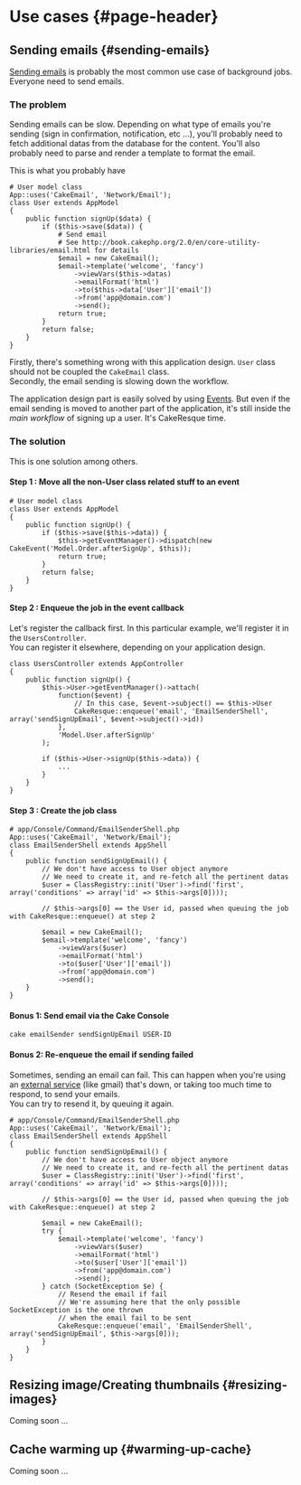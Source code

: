 # Use cases {#page-header}

## Sending emails {#sending-emails}

<a href="http://book.cakephp.org/2.0/en/core-utility-libraries/email.html">Sending emails</a> is probably the most common use case of background jobs. Everyone need to send emails.

### The problem

Sending emails can be slow. Depending on what type of emails you're sending (sign in confirmation, notification, etc ...),
you'll probably need to fetch additional datas from the database for the content. You'll also probably need to parse and
render a template to format the email.


This is what you probably have


~~~ .language-php
# User model class
App::uses('CakeEmail', 'Network/Email');
class User extends AppModel
{
    public function signUp($data) {
        if ($this->save($data)) {
            # Send email
            # See http://book.cakephp.org/2.0/en/core-utility-libraries/email.html for details
            $email = new CakeEmail();
            $email->template('welcome', 'fancy')
                ->viewVars($this->datas)
                ->emailFormat('html')
                ->to($this->data['User']['email'])
                ->from('app@domain.com')
                ->send();
            return true;
        }
        return false;
    }
}
~~~


Firstly, there's something wrong with this application design. <code>User</code> class should not be coupled the
<code>CakeEmail</code> class. <br/>
Secondly, the email sending is slowing down the workflow.

The application design part is easily solved by using <a href="http://book.cakephp.org/2.0/en/core-libraries/events.html">Events</a>.
    But even if the email sending is moved to another part of the application, it's still inside the <em>main workflow</em> of
    signing up a user. It's CakeResque time.

### The solution

This is one solution among others.

#### Step 1 : Move all the non-User class related stuff to an event

~~~ .language-php
# User model class
class User extends AppModel
{
    public function signUp() {
        if ($this->save($this->data)) {
            $this->getEventManager()->dispatch(new CakeEvent('Model.Order.afterSignUp', $this));
            return true;
        }
        return false;
    }
}
~~~



#### Step 2 : Enqueue the job in the event callback

Let's register the callback first. In this particular example, we'll register it in the <code>UsersController</code>.<br/>
You can register it elsewhere, depending on your application design.

~~~ .language-php
class UsersController extends AppController
{
    public function signUp() {
        $this->User->getEventManager()->attach(
            function($event) {
                // In this case, $event->subject() == $this->User
                CakeResque::enqueue('email', 'EmailSenderShell', array('sendSignUpEmail', $event->subject()->id))
            },
            'Model.User.afterSignUp'
        );

        if ($this->User->signUp($this->data)) {
            ...
        }
    }
}
~~~


#### Step 3 : Create the job class

~~~ .language-php
# app/Console/Command/EmailSenderShell.php
App::uses('CakeEmail', 'Network/Email');
class EmailSenderShell extends AppShell
{
    public function sendSignUpEmail() {
        // We don't have access to User object anymore
        // We need to create it, and re-fetch all the pertinent datas
        $user = ClassRegistry::init('User')->find('first', array('conditions' => array('id' => $this->args[0])));

        // $this->args[0] == the User id, passed when queuing the job with CakeResque::enqueue() at step 2

        $email = new CakeEmail();
        $email->template('welcome', 'fancy')
            ->viewVars($user)
            ->emailFormat('html')
            ->to($user['User']['email'])
            ->from('app@domain.com')
            ->send();
    }
}
~~~



#### Bonus 1: Send email via the Cake Console

~~~ .language-php
cake emailSender sendSignUpEmail USER-ID
~~~


#### Bonus 2: Re-enqueue the email if sending failed

Sometimes, sending an email can fail. This can happen when you're using an
<a href="http://book.cakephp.org/2.0/en/core-utility-libraries/email.html#using-transports">external service</a> (like gmail)
that's down, or taking too much time to respond, to send your emails.<br/>
You can try to resend it, by queuing it again.


~~~ .language-php
# app/Console/Command/EmailSenderShell.php
App::uses('CakeEmail', 'Network/Email');
class EmailSenderShell extends AppShell
{
    public function sendSignUpEmail() {
        // We don't have access to User object anymore
        // We need to create it, and re-fecth all the pertinent datas
        $user = ClassRegistry::init('User')->find('first', array('conditions' => array('id' => $this->args[0])));

        // $this->args[0] == the User id, passed when queuing the job with CakeResque::enqueue() at step 2

        $email = new CakeEmail();
        try {
            $email->template('welcome', 'fancy')
                ->viewVars($user)
                ->emailFormat('html')
                ->to($user['User']['email'])
                ->from('app@domain.com')
                ->send();
        } catch (SocketException $e) {
            // Resend the email if fail
            // We're assuming here that the only possible SocketException is the one thrown
            // when the email fail to be sent
            CakeResque::enqueue('email', 'EmailSenderShell', array('sendSignUpEmail', $this->args[0]));
        }
    }
}
~~~


## Resizing image/Creating thumbnails {#resizing-images}

<div class="alert alert-info"><i class="icon-time"></i> Coming soon ...</div>

## Cache warming up {#warming-up-cache}

<div class="alert alert-info"><i class="icon-time"></i> Coming soon ...</div>

